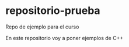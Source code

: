 # repositorio-prueba
Repo de ejemplo para el curso

En este repositorio voy a poner ejemplos de C++
